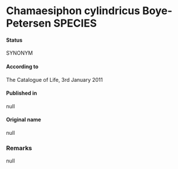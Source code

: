 Chamaesiphon cylindricus Boye-Petersen SPECIES
=======

#### Status
SYNONYM

#### According to
The Catalogue of Life, 3rd January 2011

#### Published in
null

#### Original name
null

### Remarks
null